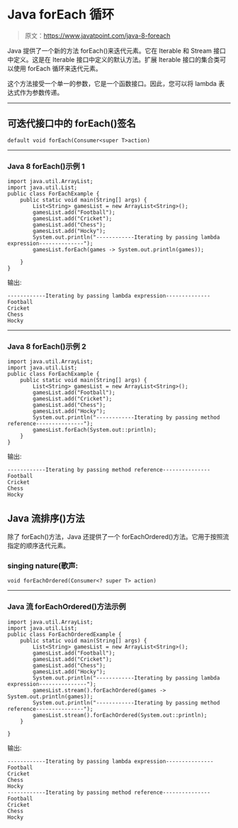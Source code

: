 # Java forEach 循环

> 原文：<https://www.javatpoint.com/java-8-foreach>

Java 提供了一个新的方法 forEach()来迭代元素。它在 Iterable 和 Stream 接口中定义。这是在 Iterable 接口中定义的默认方法。扩展 Iterable 接口的集合类可以使用 forEach 循环来迭代元素。

这个方法接受一个单一的参数，它是一个函数接口。因此，您可以将 lambda 表达式作为参数传递。

* * *

## 可迭代接口中的 forEach()签名

```
default void forEach(Consumer<super T>action)

```

* * *

### Java 8 forEach()示例 1

```
import java.util.ArrayList;
import java.util.List;
public class ForEachExample {
	public static void main(String[] args) {
		List<String> gamesList = new ArrayList<String>();
		gamesList.add("Football");
		gamesList.add("Cricket");
		gamesList.add("Chess");
		gamesList.add("Hocky");
		System.out.println("------------Iterating by passing lambda expression--------------");
		gamesList.forEach(games -> System.out.println(games));

	}
}

```

输出:

```
------------Iterating by passing lambda expression--------------
Football
Cricket
Chess
Hocky

```

* * *

### Java 8 forEach()示例 2

```
import java.util.ArrayList;
import java.util.List;
public class ForEachExample {
	public static void main(String[] args) {
		List<String> gamesList = new ArrayList<String>();
		gamesList.add("Football");
		gamesList.add("Cricket");
		gamesList.add("Chess");
		gamesList.add("Hocky");
		System.out.println("------------Iterating by passing method reference---------------");
		gamesList.forEach(System.out::println);
	}
}

```

输出:

```
------------Iterating by passing method reference---------------
Football
Cricket
Chess
Hocky

```

## Java 流排序()方法

除了 forEach()方法，Java 还提供了一个 forEachOrdered()方法。它用于按照流指定的顺序迭代元素。

### singing nature(歌声:

```
void forEachOrdered(Consumer<? super T> action)

```

* * *

### Java 流 forEachOrdered()方法示例

```
import java.util.ArrayList;
import java.util.List;
public class ForEachOrderedExample {
	public static void main(String[] args) {
		List<String> gamesList = new ArrayList<String>();
		gamesList.add("Football");
		gamesList.add("Cricket");
		gamesList.add("Chess");
		gamesList.add("Hocky");
		System.out.println("------------Iterating by passing lambda expression---------------");
		gamesList.stream().forEachOrdered(games -> System.out.println(games));
		System.out.println("------------Iterating by passing method reference---------------");
		gamesList.stream().forEachOrdered(System.out::println);
	}

}

```

输出:

```
------------Iterating by passing lambda expression---------------
Football
Cricket
Chess
Hocky
------------Iterating by passing method reference---------------
Football
Cricket
Chess
Hocky

```
